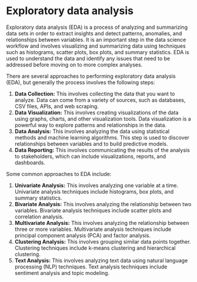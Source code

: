 # Exploratory data analysis

Exploratory data analysis (EDA) is a process of analyzing and summarizing data sets in order to extract insights and detect patterns, anomalies, and relationships between variables. It is an important step in the data science workflow and involves visualizing and summarizing data using techniques such as histograms, scatter plots, box plots, and summary statistics. EDA is used to understand the data and identify any issues that need to be addressed before moving on to more complex analyses.

There are several approaches to performing exploratory data analysis (EDA), but generally the process involves the following steps:

1. **Data Collection:** This involves collecting the data that you want to analyze. Data can come from a variety of sources, such as databases, CSV files, APIs, and web scraping.
2. **Data Visualization:** This involves creating visualizations of the data using graphs, charts, and other visualization tools. Data visualization is a powerful way to explore patterns and relationships in the data.
3. **Data Analysis:** This involves analyzing the data using statistical methods and machine learning algorithms. This step is used to discover relationships between variables and to build predictive models.
4. **Data Reporting:** This involves communicating the results of the analysis to stakeholders, which can include visualizations, reports, and dashboards.

Some common approaches to EDA include:

1. **Univariate Analysis:** This involves analyzing one variable at a time. Univariate analysis techniques include histograms, box plots, and summary statistics.
2. **Bivariate Analysis:** This involves analyzing the relationship between two variables. Bivariate analysis techniques include scatter plots and correlation analysis.
3. **Multivariate Analysis:** This involves analyzing the relationship between three or more variables. Multivariate analysis techniques include principal component analysis (PCA) and factor analysis.
4. **Clustering Analysis:** This involves grouping similar data points together. Clustering techniques include k-means clustering and hierarchical clustering.
5. **Text Analysis:** This involves analyzing text data using natural language processing (NLP) techniques. Text analysis techniques include sentiment analysis and topic modeling.
